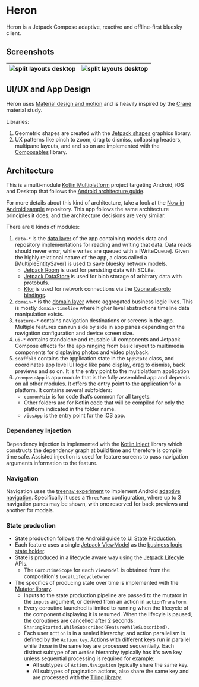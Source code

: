 # Heron

Heron is a Jetpack Compose adaptive, reactive and offline-first bluesky client.

## Screenshots

| ![split layouts desktop](./docs/images/portrait.gif) | ![split layouts desktop](./docs/images/landscape.gif) |
|------------------------------------------------------|-------------------------------------------------------|


## UI/UX and App Design

Heron uses [Material design and motion](https://m3.material.io/) and is heavily inspired by the
[Crane](https://m2.material.io/design/material-studies/crane.html) material study.

Libraries:

1. Geometric shapes are created with the [Jetpack shapes](https://developer.android.com/jetpack/androidx/releases/graphics) graphics library.
2. UX patterns like pinch to zoom, drag to dismiss, collapsing headers, multipane layouts, and
  and so on are implemented with the [Composables](https://github.com/tunjid/composables) library.

## Architecture 

This is a multi-module [Kotlin Multiplatform](https://www.jetbrains.com/help/kotlin-multiplatform-dev/get-started.html) project targeting Android, iOS and Desktop that follows the
[Android architecture guide](https://developer.android.com/topic/architecture).

For more details about this kind of architecture, take a look at the [Now in Android sample](https://github.com/android/nowinandroid) repository.
This app follows the same architecture principles it does, and the architecture decisions are very similar.

There are 6 kinds of modules:

1. `data-*` is the [data layer](https://developer.android.com/topic/architecture/data-layer) of the
  app containing models data and repository implementations for reading and writing that data.
  Data reads should never error, while writes are queued with a [WriteQueue]. Given the highly
  relational nature of the app, a class called a [MultipleEntitySaver] is used to save bluesky
  network models.
    - [Jetpack Room](https://developer.android.com/jetpack/androidx/releases/room)
      is used for persisting data with SQLite.
    - [Jetpack DataStore](https://developer.android.com/jetpack/androidx/releases/datastore)
      is used for blob storage of arbitrary data with protobufs.
    - [Ktor](https://ktor.io/) is used for network connections via the
      [Ozone at-proto bindings](https://github.com/christiandeange/ozone).
2. `domain-*` is the [domain layer](https://developer.android.com/topic/architecture/domain-layer)
  where aggregated business logic lives. This is mostly `domain-timeline` where higher level
  abstractions timeline data manipulation exists.
3. `feature-*` contains navigation destinations or screens in the app. Multiple features can
  run side by side in app panes depending on the navigation configuration and device screen size.
4. `ui-*` contains standalone and reusable UI components and Jetpack Compose effects for the app
  ranging from basic layout to multimedia components for displaying photos and video playback.
5. `scaffold` contains the application state in the `AppState` class, and coordinates app level
  UI logic like pane display, drag to dismiss, back previews and so on. It is the entry point to
  the multiplatform application
6. `/composeApp` is app module that is the fully assembled app and depends on all other modules.
  It offers the entry point to the application for a platform.
  It contains several subfolders:
    - `commonMain` is for code that’s common for all targets.
    - Other folders are for Kotlin code that will be compiled for only the platform indicated in the
      folder name.
    - `/iosApp` is the entry point for the iOS app.

### Dependency Injection

Dependency injection is implemented with the [Kotlin Inject](https://github.com/evant/kotlin-inject) library which constructs the dependency graph at build time
and therefore is compile time safe. Assisted injection is used for feature screens to pass navigation arguments information to the feature.

### Navigation

Navigation uses the [treenav experiment](https://github.com/tunjid/treeNav) to implement Android [adaptive navigation](https://developer.android.com/develop/ui/compose/layouts/adaptive).
Specifically it uses a `ThreePane` configuration, where up to 3 navigation panes may be shown, with one reserved for back previews and another for modals.

### State production 

* State production follows the [Android guide to UI State Production](https://developer.android.com/topic/architecture/ui-layer/state-production).
* Each feature uses a single [Jetpack ViewModel](https://developer.android.com/topic/libraries/architecture/viewmodel) as the [business logic state holder](https://developer.android.com/topic/architecture/ui-layer/stateholders).
* State is produced in a lifecycle aware way using the [Jetpack Lifecyle](https://developer.android.com/jetpack/androidx/releases/lifecycle) APIs.
  * The `CoroutineScope` for each `ViewModel` is obtained from the composition's `LocalLifecycleOwner`
* The specifics of producing state over time is implemented with the [Mutator library](https://github.com/tunjid/Mutator).
  * Inputs to the state production pipeline are passed to the mutator in the `inputs` argument, or derived from an action in `actionTransform`.
  * Every coroutine launched is limited to running when the lifecycle of the component displaying it is resumed. When the lifecyle
    is paused, the coroutines are cancelled after 2 seconds: `SharingStarted.WhileSubscribed(FeatureWhileSubscribed)`.
  * Each user `Action` is in a sealed hierarchy, and action parallelism is defined by the `Action.key`. Actions with different keys run in parallel
    while those in the same key are processed sequentially. Each distinct subtype of an `Action` hierarchy typically has it's own
    key unless sequential processing is required for example:
    * All subtypes of `Action.Navigation` typically share the same key.
    * All subtypes of pagination actions, also share the same key and are processed with the [Tiling library](https://github.com/tunjid/Tiler).
